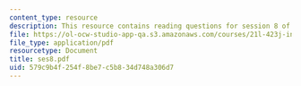 ```yaml
---
content_type: resource
description: This resource contains reading questions for session 8 of the course.
file: https://ol-ocw-studio-app-qa.s3.amazonaws.com/courses/21l-423j-introduction-to-anglo-american-folk-music-fall-2005/579c9b4f254f8be7c5b834d748a306d7_ses8.pdf
file_type: application/pdf
resourcetype: Document
title: ses8.pdf
uid: 579c9b4f-254f-8be7-c5b8-34d748a306d7
---
```

